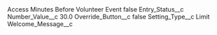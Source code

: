 <?xml version="1.0" encoding="UTF-8"?>
<CustomMetadata xmlns="http://soap.sforce.com/2006/04/metadata" xmlns:xsi="http://www.w3.org/2001/XMLSchema-instance" xmlns:xsd="http://www.w3.org/2001/XMLSchema">
    <label>Access Minutes Before Volunteer Event</label>
    <protected>false</protected>
    <values>
        <field>Entry_Status__c</field>
        <value xsi:nil="true"/>
    </values>
    <values>
        <field>Number_Value__c</field>
        <value xsi:type="xsd:double">30.0</value>
    </values>
    <values>
        <field>Override_Button__c</field>
        <value xsi:type="xsd:boolean">false</value>
    </values>
    <values>
        <field>Setting_Type__c</field>
        <value xsi:type="xsd:string">Limit</value>
    </values>
    <values>
        <field>Welcome_Message__c</field>
        <value xsi:nil="true"/>
    </values>
</CustomMetadata>
